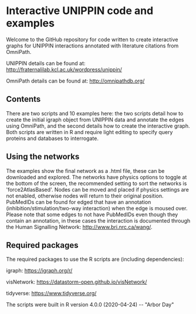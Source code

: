 # Interactive UNIPPIN code and examples

Welcome to the GitHub repository for code written to create interactive graphs for UNIPPIN interactions annotated with literature citations from OmniPath.

UNIPPIN details can be found at: http://fraternalilab.kcl.ac.uk/wordpress/unippin/

OmniPath details can be found at: http://omnipathdb.org/

## Contents
There are two scripts and 10 examples here: the two scripts detail how to create the initial igraph object from UNIPPIN data and annotate the edges using OmniPath, and the second details how to create the interactive graph. Both scripts are written in R and require light editing to specify query proteins and databases to interrogate.

## Using the networks
The examples show the final network as a .html file, these can be downloaded and explored. The networks have physics options to toggle at the bottom of the screen, the recommended setting to sort the networks is 'force2AtlasBased'. Nodes can be moved and placed if physics settings are not enabled, otherwise nodes will return to their original position. PubMedIDs can be found for edged that have an annotation (inhibition/stimulation/two-way interaction) when the edge is moused over. Please note that some edges to not have PubMedIDs even though they contain an annotation, in these cases the interaction is documented through the Human Signalling Network: http://www.bri.nrc.ca/wang/.

## Required packages
The required packages to use the R scripts are (including dependencies):

igraph: https://igraph.org/r/

visNetwork: https://datastorm-open.github.io/visNetwork/

tidyverse: https://www.tidyverse.org/

The scripts were built in R version 4.0.0 (2020-04-24) -- "Arbor Day" 
